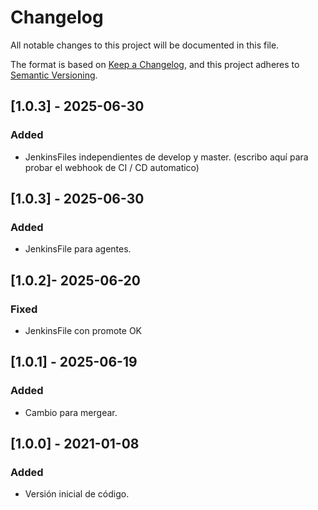 # Changelog
All notable changes to this project will be documented in this file.

The format is based on [Keep a Changelog](https://keepachangelog.com/en/1.0.0/),
and this project adheres to [Semantic Versioning](https://semver.org/spec/v2.0.0.html).

## [1.0.3] - 2025-06-30
### Added
- JenkinsFiles independientes de develop y master. (escribo aquí para probar el webhook de CI / CD automatico)

## [1.0.3] - 2025-06-30
### Added
- JenkinsFile para agentes.

## [1.0.2]- 2025-06-20
### Fixed
- JenkinsFile con promote OK

## [1.0.1] - 2025-06-19
### Added
- Cambio para mergear.

## [1.0.0] - 2021-01-08
### Added
- Versión inicial de código.

